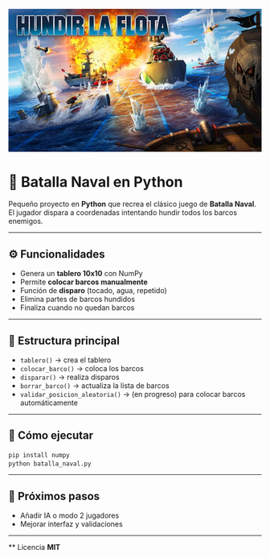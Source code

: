
![imagen](hundir-la-flota-juego-de-mesa.jpg)

# 🚢 Batalla Naval en Python

Pequeño proyecto en **Python** que recrea el clásico juego de **Batalla Naval**.
El jugador dispara a coordenadas intentando hundir todos los barcos enemigos.

---

## ⚙️ Funcionalidades

* Genera un **tablero 10x10** con NumPy
* Permite **colocar barcos manualmente**
* Función de **disparo** (tocado, agua, repetido)
* Elimina partes de barcos hundidos
* Finaliza cuando no quedan barcos

---

## 🧠 Estructura principal

* `tablero()` → crea el tablero
* `colocar_barco()` → coloca los barcos
* `disparar()` → realiza disparos
* `borrar_barco()` → actualiza la lista de barcos
* `validar_posicion_aleatoria()` → (en progreso) para colocar barcos automáticamente

---

## 🚀 Cómo ejecutar

```bash
pip install numpy
python batalla_naval.py
```

---

## 🧩 Próximos pasos

* Añadir IA o modo 2 jugadores
* Mejorar interfaz y validaciones

---
**
Licencia **MIT**


